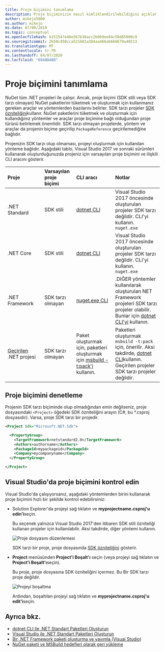 ```yaml
---
title: Proje biçimini tanımlama
description: Proje biçiminizin nasıl kimliklendirilebildiğini açıklar
author: mikejo5000
ms.author: mikejo
ms.date: 07/09/2019
ms.topic: conceptual
ms.openlocfilehash: b151547e40e567b38acc2b0b9ee84c50d85000c9
ms.sourcegitcommit: 2b50c450cca521681a384aa466ab666679a40213
ms.translationtype: MT
ms.contentlocale: tr-TR
ms.lasthandoff: 04/07/2020
ms.locfileid: "69488488"
---
```

# <a name="identify-the-project-format"></a>Proje biçimini tanımlama

NuGet tüm .NET projeleri ile çalışır. Ancak, proje biçimi (SDK stili veya SDK tarzı olmayan) NuGet paketlerini tüketmek ve oluşturmak için kullanmanız gereken araçlar ve yöntemlerden bazılarını belirler. SDK tarzı projeler [SDK özniteliğini](/dotnet/core/tools/csproj#additions)kullanır. NuGet paketlerini tüketmek ve oluşturmak için kullandığınız yöntemler ve araçlar proje biçimine bağlı olduğundan proje türünü belirlemek önemlidir. SDK tarzı olmayan projelerde, yöntem ve araçlar da projenin biçime geçirilip `PackageReference` geçirilemediğine bağlıdır.

Projenizin SDK tarzı olup olmaması, projeyi oluşturmak için kullanılan yönteme bağlıdır. Aşağıdaki tablo, Visual Studio 2017 ve sonraki sürümleri kullanarak oluşturduğunuzda projeniz için varsayılan proje biçimini ve ilişkili CLI aracını gösterir.

| Proje&nbsp;&nbsp;&nbsp;&nbsp;&nbsp;&nbsp;&nbsp;&nbsp;&nbsp;&nbsp;&nbsp;&nbsp;&nbsp;&nbsp; | Varsayılan proje biçimi | CLI aracı&nbsp;&nbsp;&nbsp;&nbsp;&nbsp;&nbsp;&nbsp;&nbsp;&nbsp; | Notlar |
|:------------- |:-------------|:-----|:-----|
| .NET Standard | SDK stili | [dotnet CLI](../install-nuget-client-tools.md#dotnetexe-cli) | Visual Studio 2017 öncesinde oluşturulan projeler SDK tarzı değildir. CLI'yi kullanın. `nuget.exe` |
| .NET Core | SDK stili | [dotnet CLI](../install-nuget-client-tools.md#dotnetexe-cli) | Visual Studio 2017 öncesinde oluşturulan projeler SDK tarzı değildir. CLI'yi kullanın. `nuget.exe` |
| .NET Framework | SDK tarzı olmayan | [nuget.exe CLI](../install-nuget-client-tools.md#nugetexe-cli) | .DIĞER yöntemler kullanılarak oluşturulan NET Framework projeleri SDK tarzı projeler olabilir. Bunlar için [dotnet CLI'yi](../install-nuget-client-tools.md#dotnetexe-cli) kullanın. |
| [Geçirilen](../consume-packages/migrate-packages-config-to-package-reference.md) .NET projesi | SDK tarzı olmayan| Paket oluşturmak için, paketleri oluşturmak için [msbuild -t:pack'i](../consume-packages/migrate-packages-config-to-package-reference.md#create-a-package-after-migration) kullanın. | Paketleri oluşturmak `msbuild -t:pack` için, önerilir. Aksi takdirde, [dotnet CLI](../install-nuget-client-tools.md#dotnetexe-cli)kullanın. Geçirilen projeler SDK tarzı projeler değildir. |

## <a name="check-the-project-format"></a>Proje biçimini denetleme

Projenin SDK tarzı biçiminde olup olmadığından emin değilseniz, proje dosyasındaki `<Project>` öğedeki SDK özniteliğini arayın (C#, bu *.csproj dosyasıdır). Varsa, proje SDK tarzı bir projedir.

```xml
<Project Sdk="Microsoft.NET.Sdk">

  <PropertyGroup>
    <TargetFramework>netstandard2.0</TargetFramework>
    <Authors>authorname</Authors>
    <PackageId>mypackageid</PackageId>
    <Company>mycompanyname</Company>
  </PropertyGroup>

</Project>
```

## <a name="check-the-project-format-in-visual-studio"></a>Visual Studio'da proje biçimini kontrol edin

Visual Studio'da çalışıyorsanız, aşağıdaki yöntemlerden birini kullanarak proje biçimini hızlı bir şekilde kontrol edebilirsiniz:

- Solution Explorer'da projeyi sağ tıklatın ve **myprojectname.csproj'u edin'i**seçin.

   Bu seçenek yalnızca Visual Studio 2017'den itibaren SDK stili özniteliği kullanan projeler için kullanılabilir. Aksi takdirde, diğer yöntemi kullanın.

   ![Proje dosyasını düzenlemesi](media/edit-project-file.png)

   SDK tarzı bir proje, proje dosyasında [SDK özniteliğini](/dotnet/core/tools/csproj#additions) gösterir.
   
- **Project** menüsünden **Project'i Boşalt'ı** seçin (veya projeyi sağ tıklatın ve **Project'i Boşalt'ı**seçin).

   Bu proje, proje dosyasına SDK özniteliğini içermez. Bu Bir SDK tarzı proje değildir.

   ![Projeyi boşaltma](media/unload-project.png)

   Ardından, boşaltılan projeyi sağ tıklatın ve **myprojectname.csproj'u edit'i**seçin.

## <a name="see-also"></a>Ayrıca bkz.

- [dotnet CLI ile .NET Standart Paketleri Oluşturun](../quickstart/create-and-publish-a-package-using-the-dotnet-cli.md)
- [Visual Studio ile .NET Standart Paketleri Oluşturun](../quickstart/create-and-publish-a-package-using-visual-studio.md)
- [Bir .NET Framework paketi oluşturma ve yayımla (Visual Studio)](../quickstart/create-and-publish-a-package-using-visual-studio-net-framework.md)
- [NuGet paketi ve MSBuild hedefleri olarak geri yükleme](../reference/msbuild-targets.md)
